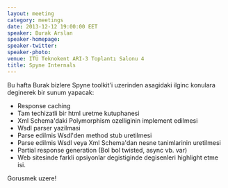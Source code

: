 ```yaml
---
layout: meeting
category: meetings
date: 2013-12-12 19:00:00 EET
speaker: Burak Arslan
speaker-homepage:
speaker-twitter:
speaker-photo:
venue: ITÜ Teknokent ARI-3 Toplantı Salonu 4
title: Spyne Internals
---
```


Bu hafta Burak bizlere Spyne toolkit'i uzerinden asagidaki ilginc konulara deginerek bir sunum yapacak:

* Response caching
* Tam techizatli bir html uretme kutuphanesi
* Xml Schema'daki Polymorphism ozelliginin implement edilmesi
* Wsdl parser yazilmasi
* Parse edilmis Wsdl'den method stub uretilmesi
* Parse edilmis Wsdl veya Xml Schema'dan nesne tanimlarinin uretilmesi
* Partial response generation (Bol bol twisted, async vb. var)
* Web sitesinde farkli opsiyonlar degistiginde degisenleri highlight etme isi.

Gorusmek uzere!

